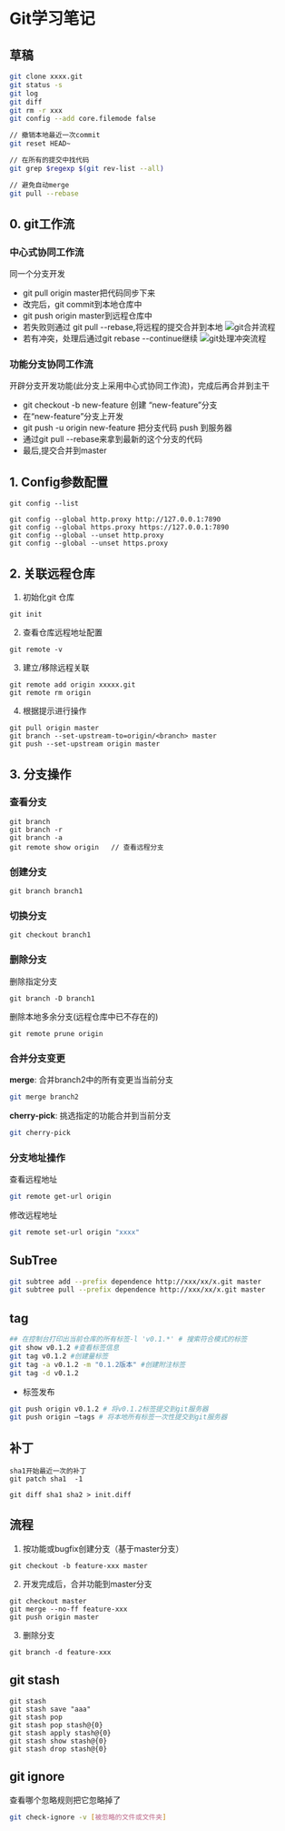 # Git学习笔记

## 草稿

```bash
git clone xxxx.git
git status -s
git log
git diff
git rm -r xxx
git config --add core.filemode false   

// 撤销本地最近一次commit
git reset HEAD~

// 在所有的提交中找代码
git grep $regexp $(git rev-list --all)

// 避免自动merge
git pull --rebase
```

## 0. git工作流

### 中心式协同工作流
同一个分支开发

- git pull origin master把代码同步下来
- 改完后，git commit到本地仓库中
- git push origin master到远程仓库中
- 若失败则通过 git pull --rebase,将远程的提交合并到本地
![git合并流程](https://static001.geekbang.org/resource/image/59/6b/5974a4026acca1000cd21772c4c52a6b.png)
- 若有冲突，处理后通过git rebase --continue继续
![git处理冲突流程](https://static001.geekbang.org/resource/image/75/e7/75b3fea18fa91b837f4f3ae6db6ab6e7.png)

### 功能分支协同工作流
开辟分支开发功能(此分支上采用中心式协同工作流)，完成后再合并到主干

- git checkout -b new-feature 创建 “new-feature”分支
- 在“new-feature”分支上开发
- git push -u origin new-feature 把分支代码 push 到服务器
- 通过git pull --rebase来拿到最新的这个分支的代码
- 最后,提交合并到master

## 1. Config参数配置
```
git config --list

git config --global http.proxy http://127.0.0.1:7890
git config --global https.proxy https://127.0.0.1:7890
git config --global --unset http.proxy
git config --global --unset https.proxy
```


## 2. 关联远程仓库
1. 初始化git 仓库
```
git init
```

2. 查看仓库远程地址配置
```
git remote -v 
```

3. 建立/移除远程关联
```
git remote add origin xxxxx.git
git remote rm origin
```

4. 根据提示进行操作
```
git pull origin master
git branch --set-upstream-to=origin/<branch> master
git push --set-upstream origin master
```


## 3. 分支操作

### 查看分支
```
git branch
git branch -r
git branch -a
git remote show origin   // 查看远程分支
```
### 创建分支
```
git branch branch1
```

### 切换分支
```
git checkout branch1
```

### 删除分支

删除指定分支
```
git branch -D branch1
```

删除本地多余分支(远程仓库中已不存在的)
```
git remote prune origin
```

### 合并分支变更

**merge**: 合并branch2中的所有变更当当前分支

```bash
git merge branch2
```

**cherry-pick**: 挑选指定的功能合并到当前分支

```bash
git cherry-pick
```

### 分支地址操作

查看远程地址

```bash
git remote get-url origin
```

修改远程地址

```bash
git remote set-url origin "xxxx"
```

## SubTree

```bash
git subtree add --prefix dependence http://xxx/xx/x.git master
git subtree pull --prefix dependence http://xxx/xx/x.git master
```

## tag

```bash
## 在控制台打印出当前仓库的所有标签-l 'v0.1.*' # 搜索符合模式的标签
git show v0.1.2 #查看标签信息
git tag v0.1.2 #创建量标签
git tag -a v0.1.2 -m "0.1.2版本" #创建附注标签
git tag -d v0.1.2
```

- 标签发布

```bash
git push origin v0.1.2 # 将v0.1.2标签提交到git服务器
git push origin –tags # 将本地所有标签一次性提交到git服务器
```

## 补丁

```
sha1开始最近一次的补丁
git patch sha1  -1
```

```
git diff sha1 sha2 > init.diff
```


## 流程

1. 按功能或bugfix创建分支（基于master分支）

```
git checkout -b feature-xxx master
```

2. 开发完成后，合并功能到master分支

```
git checkout master
git merge --no-ff feature-xxx
git push origin master
```

3. 删除分支

```
git branch -d feature-xxx
```

## git  stash

```
git stash 
git stash save "aaa"
git stash pop
git stash pop stash@{0}
git stash apply stash@{0}
git stash show stash@{0}
git stash drop stash@{0}
```

## git ignore
查看哪个忽略规则把它忽略掉了
```bash
git check-ignore -v [被忽略的文件或文件夹]
```